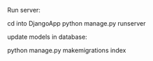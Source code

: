 Run server:

  cd into DjangoApp
  python manage.py runserver

update models in database:

  python manage.py makemigrations index
